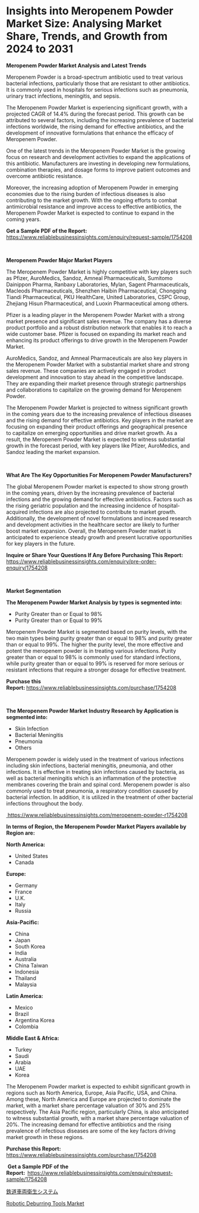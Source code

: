 <p><h1>Insights into Meropenem Powder Market Size: Analysing Market Share, Trends, and Growth from 2024 to 2031</h1></p><p><strong>Meropenem Powder Market Analysis and Latest Trends</strong></p>
<p><p>Meropenem Powder is a broad-spectrum antibiotic used to treat various bacterial infections, particularly those that are resistant to other antibiotics. It is commonly used in hospitals for serious infections such as pneumonia, urinary tract infections, meningitis, and sepsis.</p><p>The Meropenem Powder Market is experiencing significant growth, with a projected CAGR of 14.4% during the forecast period. This growth can be attributed to several factors, including the increasing prevalence of bacterial infections worldwide, the rising demand for effective antibiotics, and the development of innovative formulations that enhance the efficacy of Meropenem Powder.</p><p>One of the latest trends in the Meropenem Powder Market is the growing focus on research and development activities to expand the applications of this antibiotic. Manufacturers are investing in developing new formulations, combination therapies, and dosage forms to improve patient outcomes and overcome antibiotic resistance.</p><p>Moreover, the increasing adoption of Meropenem Powder in emerging economies due to the rising burden of infectious diseases is also contributing to the market growth. With the ongoing efforts to combat antimicrobial resistance and improve access to effective antibiotics, the Meropenem Powder Market is expected to continue to expand in the coming years.</p></p>
<p><strong>Get a Sample PDF of the Report:&nbsp;</strong> <a href="https://www.reliablebusinessinsights.com/enquiry/request-sample/1754208">https://www.reliablebusinessinsights.com/enquiry/request-sample/1754208</a></p>
<p>&nbsp;</p>
<p><strong>Meropenem Powder Major Market Players</strong></p>
<p><p>The Meropenem Powder Market is highly competitive with key players such as Pfizer, AuroMedics, Sandoz, Amneal Pharmaceuticals, Sumitomo Dainippon Pharma, Ranbaxy Laboratories, Mylan, Sagent Pharmaceuticals, Macleods Pharmaceuticals, Shenzhen Haibin Pharmaceutical, Chongqing Tiandi Pharmaceutical, PKU HealthCare, United Laboratories, CSPC Group, Zhejiang Hisun Pharmaceutical, and Luoxin Pharmaceutical among others.</p><p>Pfizer is a leading player in the Meropenem Powder Market with a strong market presence and significant sales revenue. The company has a diverse product portfolio and a robust distribution network that enables it to reach a wide customer base. Pfizer is focused on expanding its market reach and enhancing its product offerings to drive growth in the Meropenem Powder Market.</p><p>AuroMedics, Sandoz, and Amneal Pharmaceuticals are also key players in the Meropenem Powder Market with a substantial market share and strong sales revenue. These companies are actively engaged in product development and innovation to stay ahead in the competitive landscape. They are expanding their market presence through strategic partnerships and collaborations to capitalize on the growing demand for Meropenem Powder.</p><p>The Meropenem Powder Market is projected to witness significant growth in the coming years due to the increasing prevalence of infectious diseases and the rising demand for effective antibiotics. Key players in the market are focusing on expanding their product offerings and geographical presence to capitalize on emerging opportunities and drive market growth. As a result, the Meropenem Powder Market is expected to witness substantial growth in the forecast period, with key players like Pfizer, AuroMedics, and Sandoz leading the market expansion.</p></p>
<p>&nbsp;</p>
<p><strong>What Are The Key Opportunities For Meropenem Powder Manufacturers?</strong></p>
<p><p>The global Meropenem Powder market is expected to show strong growth in the coming years, driven by the increasing prevalence of bacterial infections and the growing demand for effective antibiotics. Factors such as the rising geriatric population and the increasing incidence of hospital-acquired infections are also projected to contribute to market growth. Additionally, the development of novel formulations and increased research and development activities in the healthcare sector are likely to further boost market expansion. Overall, the Meropenem Powder market is anticipated to experience steady growth and present lucrative opportunities for key players in the future.</p></p>
<p><strong>Inquire or Share Your Questions If Any Before Purchasing This Report:</strong> <a href="https://www.reliablebusinessinsights.com/enquiry/pre-order-enquiry/1754208">https://www.reliablebusinessinsights.com/enquiry/pre-order-enquiry/1754208</a></p>
<p>&nbsp;</p>
<p><strong>Market Segmentation</strong></p>
<p><strong>The Meropenem Powder Market Analysis by types is segmented into:</strong></p>
<p><ul><li>Purity Greater than or Equal to 98%</li><li>Purity Greater than or Equal to 99%</li></ul></p>
<p><p>Meropenem Powder Market is segmented based on purity levels, with the two main types being purity greater than or equal to 98% and purity greater than or equal to 99%. The higher the purity level, the more effective and potent the meropenem powder is in treating various infections. Purity greater than or equal to 98% is commonly used for standard infections, while purity greater than or equal to 99% is reserved for more serious or resistant infections that require a stronger dosage for effective treatment.</p></p>
<p><strong>Purchase this Report:&nbsp;</strong><a href="https://www.reliablebusinessinsights.com/purchase/1754208">https://www.reliablebusinessinsights.com/purchase/1754208</a></p>
<p>&nbsp;</p>
<p><strong>The Meropenem Powder Market Industry Research by Application is segmented into:</strong></p>
<p><ul><li>Skin Infection</li><li>Bacterial Meningitis</li><li>Pneumonia</li><li>Others</li></ul></p>
<p><p>Meropenem powder is widely used in the treatment of various infections including skin infections, bacterial meningitis, pneumonia, and other infections. It is effective in treating skin infections caused by bacteria, as well as bacterial meningitis which is an inflammation of the protective membranes covering the brain and spinal cord. Meropenem powder is also commonly used to treat pneumonia, a respiratory condition caused by bacterial infection. In addition, it is utilized in the treatment of other bacterial infections throughout the body.</p></p>
<p><a href="https://www.reliablebusinessinsights.com/meropenem-powder-r1754208">&nbsp;https://www.reliablebusinessinsights.com/meropenem-powder-r1754208</a></p>
<p><strong>In terms of Region, the Meropenem Powder Market Players available by Region are:</strong></p>
<p>
    <p> <strong> North America: </strong>
        <ul>
            <li>United States</li>
            <li>Canada</li>
        </ul>
        </p> 
    <p> <strong> Europe: </strong>
        <ul>
            <li>Germany</li>
            <li>France</li>
            <li>U.K.</li>
            <li>Italy</li>
            <li>Russia</li>
        </ul>
        </p> 
    <p> <strong> Asia-Pacific: </strong>
        <ul>
            <li>China</li>
            <li>Japan</li>
            <li>South Korea</li>
            <li>India</li>
            <li>Australia</li>
            <li>China Taiwan</li>
            <li>Indonesia</li>
            <li>Thailand</li>
            <li>Malaysia</li>
        </ul>
        </p> 
    <p> <strong> Latin America: </strong>
        <ul>
            <li>Mexico</li>
            <li>Brazil</li>
            <li>Argentina Korea</li>
            <li>Colombia</li>
        </ul>
        </p> 
    <p> <strong> Middle East & Africa: </strong>
        <ul>
            <li>Turkey</li>
            <li>Saudi</li>
            <li>Arabia</li>
            <li>UAE</li>
            <li>Korea</li>
        </ul>
    </p>
    </p>
<p><p>The Meropenem Powder market is expected to exhibit significant growth in regions such as North America, Europe, Asia Pacific, USA, and China. Among these, North America and Europe are projected to dominate the market, with a market share percentage valuation of 30% and 25% respectively. The Asia Pacific region, particularly China, is also anticipated to witness substantial growth, with a market share percentage valuation of 20%. The increasing demand for effective antibiotics and the rising prevalence of infectious diseases are some of the key factors driving market growth in these regions.</p></p>
<p><strong>Purchase this Report: </strong><a href="https://www.reliablebusinessinsights.com/purchase/1754208">https://www.reliablebusinessinsights.com/purchase/1754208</a></p>
<p>&nbsp;<strong>Get a Sample PDF of the Report:&nbsp;&nbsp;</strong><a href="https://www.reliablebusinessinsights.com/enquiry/request-sample/1754208">https://www.reliablebusinessinsights.com/enquiry/request-sample/1754208</a></p>
<p><strong></strong></p>
<p><p><a href="https://github.com/moulafa/Market-Research-Report-List-2/blob/main/7138675178057.md">鉄道車両衛生システム</a></p><p><a href="https://github.com/kosella/Market-Research-Report-List-4/blob/main/robotic-deburring-tools-market.md">Robotic Deburring Tools Market</a></p></p>
